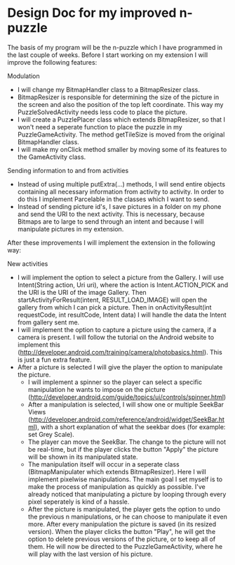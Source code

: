 Design Doc for my improved n-puzzle
==========

The basis of my program will be the n-puzzle which I have programmed in the last couple of weeks. Before I start working on my extension I will improve the following features:

Modulation
- I will change my BitmapHandler class to a BitmapResizer class. 
- BitmapResizer is responsible for determining the size of the picture in the screen and also the position of the top left coordinate. This way my PuzzleSolvedActivity needs less code to place the picture.
- I will create a PuzzlePlacer class which extends BitmapResizer, so that I won't need a seperate function to place the puzzle in my PuzzleGameActivity. The method getTileSize is moved from the original BitmapHandler class.
- I will make my onClick method smaller by moving some of its features to the GameActivity class.

Sending information to and from activities
- Instead of using multiple putExtra(...) methods, I will send entire objects containing all necessary information from activity to activity. In order to do this I implement Parcelable in the classes which I want to send.
- Instead of sending picture id's, I save pictures in a folder on my phone and send the URI to the next activity. This is necessary, because Bitmaps are to large to send through an intent and because I will manipulate pictures in my extension.

After these improvements I will implement the extension in the following way:

New activities
- I will implement the option to select a picture from the Gallery. I will use Intent(String action, Uri uri), where the action is Intent.ACTION_PICK and the URI is the URI of the image Gallery. Then startActivityForResult(intent, RESULT_LOAD_IMAGE) will open the gallery from which I can pick a picture. Then in onActivityResult(int requestCode, int resultCode, Intent data) I will handle the data the Intent from gallery sent me.
- I will implement the option to capture a picture using the camera, if a camera is present. I will follow the tutorial on the Android website to implement this (http://developer.android.com/training/camera/photobasics.html). This is just a fun extra feature.
- After a picture is selected I will give the player the option to manipulate the picture. 
	- I will implement a spinner so the player can select a specific manipulation he wants to impose on the picture (http://developer.android.com/guide/topics/ui/controls/spinner.html)
	- After a manipulation is selected, I will show one or multiple SeekBar Views (http://developer.android.com/reference/android/widget/SeekBar.html), with a short explanation of what the seekbar does (for example: set Grey Scale). 
	- The player can move the SeekBar. The change to the picture will not be real-time, but if the player clicks the button "Apply" the picture will be shown in its manipulated state. 
	- The manipulation itself will occur in a seperate class (BitmapManipulater which extends BitmapResizer). Here I will implement pixelwise manipulations. The main goal I set myself is to make the process of manipulation as quickly as possible. I've already noticed that manipulating a picture by looping through every pixel seperately is kind of a hassle.
	- After the picture is manipulated, the player gets the option to undo the previous n manipulations, or he can choose to manipulate it even more. After every manipulation the picture is saved (in its resized version). When the player clicks the button "Play", he will get the option to delete previous versions of the picture, or to keep all of them. He will now be directed to the PuzzleGameActivity, where he will play with the last version of his picture.
